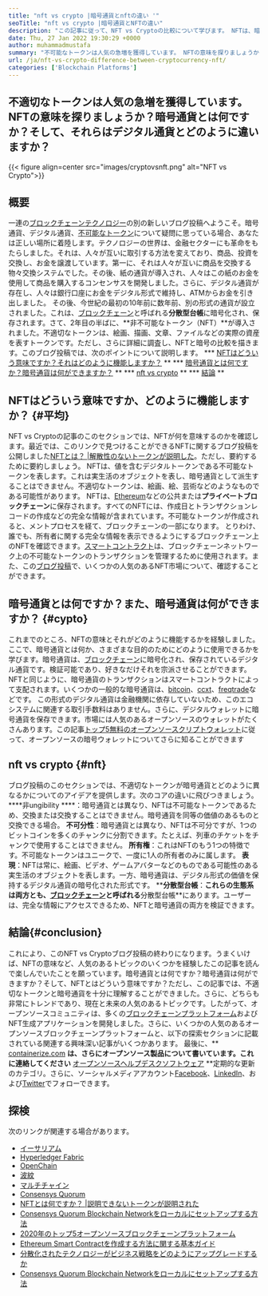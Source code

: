 ```yaml
---
title: "nft vs crypto |暗号通貨とnftの違い '" 
seoTitle: "nft vs crypto |暗号通貨とNFTの違い" 
description: "この記事に従って、NFT vs Cryptoの比較について学びます。 NFTは、暗号が暗号化された形式のデジタル通貨である実際のオブジェクトを表します。" 
date: Thu, 27 Jan 2022 19:30:29 +0000
author: muhammadmustafa
summary: "不可能なトークンは人気の急増を獲得しています。 NFTの意味を探りましょうか？暗号通貨とは何ですか？そして、それらはデジタル通貨とどのように違いますか？" 
url: /ja/nft-vs-crypto-difference-between-cryptocurrency-nft/
categories: ['Blockchain Platforms']
---
```


## 不適切なトークンは人気の急増を獲得しています。 NFTの意味を探りましょうか？暗号通貨とは何ですか？そして、それらはデジタル通貨とどのように違いますか？

{{< figure align=center src="images/cryptovsnft.png" alt="NFT vs Crypto">}}


## 概要
一連の[ブロックチェーンテクノロジー][1]の別の新しいブログ投稿へようこそ。暗号通貨、デジタル通貨、[不可能なトークン][2]について疑問に思っている場合、あなたは正しい場所に着陸します。テクノロジーの世界は、金融セクターにも革命をもたらしました。それは、人々が互いに取引する方法を変えており、商品、投資を交換し、お金を譲渡しています。第一に、それは人々が互いに商品を交換する物々交換システムでした。その後、紙の通貨が導入され、人々はこの紙のお金を使用して商品を購入するコンセンサスを開発しました。さらに、デジタル通貨が存在し、人々は銀行口座にお金をデジタル形式で維持し、ATMからお金を引き出しました。
その後、今世紀の最初の10年前に数年前、別の形式の通貨が設立されました。これは、[ブロックチェーン][3]と呼ばれる**分散型台帳**に暗号化され、保存されます。さて、2年目の半ばに、**非不可能なトークン（NFT）**が導入されました。不適切なトークンは、絵画、描画、文章、ファイルなどの実際の資産を表すトークンです。ただし、さらに詳細に調査し、NFTと暗号の比較を描きます。このブログ投稿では、次のポイントについて説明します。
  *** [NFTはどういう意味ですか？それはどのように機能しますか？][4] **
  *** [暗号通貨とは何ですか？暗号通貨は何ができますか？][5] **
  *** [nft vs crypto][6] **
  *** [結論][7] **

## NFTはどういう意味ですか、どのように機能しますか？ {#平均}
NFT vs Cryptoの記事のこのセクションでは、NFTが何を意味するのかを確認します。最近では、このリンクで見つけることができるNFTに関するブログ投稿を公開しました[NFTとは？ |解散性のないトークンが説明した][2]。ただし、要約するために要約しましょう。 NFTは、値を含むデジタルトークンである不可能なトークンを表します。これは実生活のオブジェクトを表し、暗号通貨として派生することはできません。不適切なトークンは、絵画、絵、芸術などのようなものである可能性があります。 NFTは、[Ethereum][8]などの公共または**プライベートブロックチェーン**に保存されます。すべてのNFTには、作成日とトランザクションレコードの作成などの完全な情報が含まれています。不可能なトークンが作成されると、メントプロセスを経て、ブロックチェーンの一部になります。
とりわけ、誰でも、所有者に関する完全な情報を表示できるようにするブロックチェーン上のNFTを確認できます。[スマートコントラクト][9]は、ブロックチェーンネットワーク上の不可能なトークンのトランザクションを管理するために使用されます。また、この[ブログ投稿][2]で、いくつかの人気のあるNFT市場について、確認することができます。

## 暗号通貨とは何ですか？また、暗号通貨は何ができますか？ {#cypto}
これまでのところ、NFTの意味とそれがどのように機能するかを経験しました。ここで、暗号通貨とは何か、さまざまな目的のためにどのように使用できるかを学びます。暗号通貨は、[ブロックチェーン][1]に暗号化され、保存されているデジタル通貨です。検証可能であり、好きなだけそれを宗派させることができます。 NFTと同じように、暗号通貨のトランザクションはスマートコントラクトによって支配されます。いくつかの一般的な暗号通貨は、[bitcoin][10]、[ccxt][11]、[freqtrade][12]などです。
この形式のデジタル通貨は金融機関に依存していないため、このエコシステムに関連する取引手数料はありません。さらに、デジタルウォレットに暗号通貨を保存できます。市場には人気のあるオープンソースのウォレットがたくさんあります。この記事[トップ5無料のオープンソースクリプトウォレット][13]に従って、オープンソースの暗号ウォレットについてさらに知ることができます

## nft vs crypto {#nft}
ブログ投稿のこのセクションでは、不適切なトークンが暗号通貨とどのように異なるかについてのアイデアを提供します。次のコアの違いに飛びつきましょう。
****非ungibility ****：暗号通貨とは異なり、NFTは不可能なトークンであるため、交換または交換することはできません。暗号通貨を同等の価値のあるものと交換できる場合。
**不可分性**：暗号通貨とは異なり、NFTは不可分ですが、1つのビットコインを多くのチャンクに分割できます。たとえば、列車のチケットをチャンクで使用することはできません。
**所有権**：これはNFTのもう1つの特徴です。不可能なトークンはユニークで、一度に1人の所有者のみに属します。
**表現**：NFTは常に、絵画、ビデオ、ゲームアバターなどのものである可能性のある実生活のオブジェクトを表します。一方、暗号通貨は、デジタル形式の価値を保持するデジタル通貨の暗号化された形式です。
****分散型台帳**：**これらの生態系は両方とも、[ブロックチェーン][1]と呼ばれる**分散型台帳**にあります。ユーザーは、完全な情報にアクセスできるため、NFTと暗号通貨の両方を検証できます。

## 結論{#conclusion}
これにより、このNFT vs Cryptoブログ投稿の終わりになります。うまくいけば、NFTの意味など、人気のあるトピックのいくつかを経験したこの記事を読んで楽しんでいたことを願っています。暗号通貨とは何ですか？暗号通貨は何ができますか？そして、NFTとはどういう意味ですか？ただし、この記事では、不適切なトークンと暗号通貨を十分に理解することができました。さらに、どちらも非常にトレンドであり、現在と未来の人気のあるトピックです。したがって、オープンソースコミュニティは、多くの[ブロックチェーンプラットフォーム][1]およびNFT生成アプリケーションを開発しました。さらに、いくつかの人気のあるオープンソースブロックチェーンプラットフォームと、以下の探索セクションに記載されている関連する興味深い記事がいくつかあります。
最後に、** [containerize.com][14] **は、さらにオープンソース製品について書いています。これに連絡してください** [オープンソースヘルプデスクソフトウェア][15] **定期的な更新のカテゴリ。さらに、ソーシャルメディアアカウント[Facebook][16]、[LinkedIn][17]、および[Twitter][18]でフォローできます。

## 探検
次のリンクが関連する場合があります。
  * [イーサリアム][8]
  * [Hyperledger Fabric][19]
  * [OpenChain][20]
  * [波紋][21]
  * [マルチチャイン][22]
  * [Consensys Quorum][23]
  * [NFTとは何ですか？ |説明できないトークンが説明された][2]
  * [Consensys Quorum Blockchain Networkをローカルにセットアップする方法][24]
  * [2020年のトップ5オープンソースブロックチェーンプラットフォーム][25]
  * [Ethereum Smart Contractを作成する方法に関する基本ガイド][26]
  * [分散化されたテクノロジーがビジネス戦略をどのようにアップグレードするか][27]
  * [Consensys Quorum Blockchain Networkをローカルにセットアップする方法][24]

  
[1]: https://blog.containerize.com/category/blockchain-platforms/
[2]: https://blog.containerize.com/blockchain-platforms/what-is-nft-non-fungible-tokens-explained/
[3]: https://products.containerize.com/blockchain-platforms/
[4]: #mean
[5]: #cypto
[6]: #nft
[7]: #Conclusion
[8]: https://products.containerize.com/blockchain-platforms/ethereum
[9]: https://blog.containerize.com/blockchain-platforms/smart-contract-tutorial-ethereum-blockchain-development/
[10]: https://bitcoin.org/en/
[11]: https://opencollective.com/ccxt
[12]: https://www.freqtrade.io/en/stable/
[13]: https://blog.containerize.com/blockchain-platforms/top-5-free-open-source-crypto-wallets-in-2021/
[14]: https://www.containerize.com/
[15]: https://products.containerize.com/helpdesk/
[16]: https://web.facebook.com/containerize
[17]: https://www.linkedin.com/company/containerize/
[18]: https://twitter.com/containerize_co
[19]: https://products.containerize.com/blockchain-platforms/hyperledger-fabric
[20]: https://products.containerize.com/blockchain-platforms/openchain
[21]: https://products.containerize.com/blockchain-platforms/ripple
[22]: https://products.containerize.com/blockchain-platforms/multichain
[23]: https://products.containerize.com/blockchain-platforms/consensys-quorum
[24]: https://blog.containerize.com/blockchain-platforms/how-to-setup-consensys-quorum-blockchain-network-locally/
[25]: https://blog.containerize.com/blockchain-platforms/top-5-open-source-blockchain-platforms-in-2020/
[26]: https://blog.containerize.com/
[27]: https://blog.containerize.com/2020/11/27/how-decentralized-technology-upgrades-your-business-strategy/
